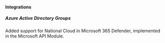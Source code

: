 #### Integrations

##### Azure Active Directory Groups

Added support for National Cloud in Microsoft 365 Defender, implemented in the Microsoft API Module.
